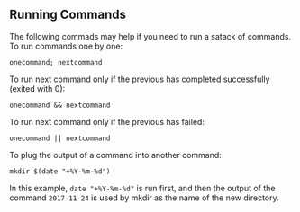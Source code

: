 ## Running Commands
The following commads may help if you need to run a satack of commands.
To run commands one by one:
```
onecommand; nextcommand
```
To run next command only if the previous has completed successfully (exited with 0):
```
onecommand && nextcommand
```
To run next command only if the previous has failed:
```
onecommand || nextcommand
```
To plug the output of a command into another command:
```
mkdir $(date "+%Y-%m-%d")
```
In this example, ```date "+%Y-%m-%d"``` is run first, and then the output of the command ```2017-11-24``` is used by mkdir as
the name of the new directory.

